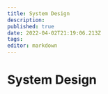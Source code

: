 ```yaml
---
title: System Design
description: 
published: true
date: 2022-04-02T21:19:06.213Z
tags: 
editor: markdown
---
```


# System Design
